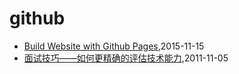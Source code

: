 # github
* [Build Website with Github Pages](/2015/2015-11-15-build-website-with-github-pages),2015-11-15
* [面试技巧——如何更精确的评估技术能力](/2011/2011-11-05-how_to_evaluate_skill_in_interview),2011-11-05
